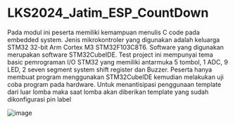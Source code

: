 # LKS2024_Jatim_ESP_CountDown
Pada modul ini peserta memiliki kemampuan menulis C code pada embedded system. Jenis
mikrokontroler yang digunakan adalah keluarga STM32 32-bit Arm Cortex M3
STM32F103C8T6. Software yang digunakan merupakan software STM32CubeIDE.
Test project ini mempunyai tema basic pemrograman I/O STM32 yang memiliki antarmuka 5
tombol, 1 ADC, 9 LED, 2 seven segment system shift register dan Buzzer.
Peserta hanya membuat program menggunakan STM32CubeIDE kemudian melakukan uji
coba program pada hardware. Untuk menantisipasi penggunaan template dari luar lomba
maka saat lomba akan diberikan template yang sudah dikonfigurasi pin label

![image](https://github.com/khoirulabdulloh/LKS2024_Jatim_ESP_CountDown/assets/71660920/0e6b9331-019f-4c14-b670-79d705c7971d)

